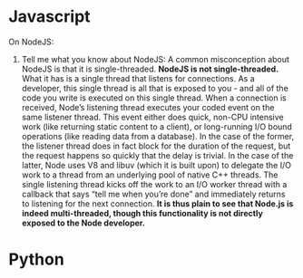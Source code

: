 # Javascript 

On NodeJS:
1) Tell me what you know about NodeJS:
A common misconception about NodeJS is that it is single-threaded. **NodeJS is not single-threaded.** What it has is a single thread that listens for connections. As a developer, this single thread is all that is exposed to you - and all of the code you write is executed on this single thread. When a connection is received, Node’s listening thread executes your coded event on the same listener thread. This event either does quick, non-CPU intensive work (like returning static content to a client), or long-running I/O bound operations (like reading data from a database). In the case of the former, the listener thread does in fact block for the duration of the request, but the request happens so quickly that the delay is trivial. In the case of the latter, Node uses V8 and libuv (which it is built upon) to delegate the I/O work to a thread from an underlying pool of native C++ threads. The single listening thread kicks off the work to an I/O worker thread with a callback that says “tell me when you’re done” and immediately returns to listening for the next connection. **It is thus plain to see that Node.js is indeed multi-threaded, though this functionality is not directly exposed to the Node developer.**
# Python
